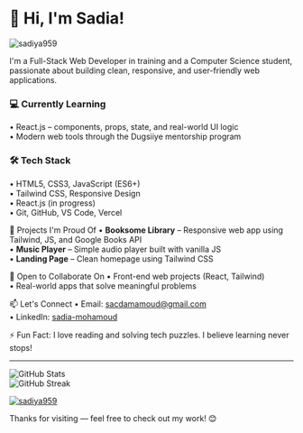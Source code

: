 # 👋 Hi, I'm Sadia!

<p align="left"> 
  <img src="https://komarev.com/ghpvc/?username=sadiya959&label=Profile%20views&color=0e75b6&style=flat" alt="sadiya959" /> 
</p> 

                                                                                                                                                                   
I'm a Full-Stack Web Developer in training and a Computer Science student, passionate about building clean, responsive, and user-friendly web applications.

### 💻 Currently Learning
• React.js – components, props, state, and real-world UI logic  
• Modern web tools through the Dugsiiye mentorship program



### 🛠 Tech Stack
• HTML5, CSS3, JavaScript (ES6+)  
• Tailwind CSS, Responsive Design  
• React.js (in progress)  
• Git, GitHub, VS Code, Vercel

🌟 Projects I'm Proud Of
• **Booksome Library** – Responsive web app using Tailwind, JS, and Google Books API  
• **Music Player** – Simple audio player built with vanilla JS  
• **Landing Page** – Clean homepage using Tailwind CSS



🤝 Open to Collaborate On
• Front-end web projects (React, Tailwind)  
• Real-world apps that solve meaningful problems

📫 Let's Connect
• Email: sacdamamoud@gmail.com  
• LinkedIn: [sadia-mohamoud](https://www.linkedin.com/in/sadia-mohamoud-6214a8224)

⚡ Fun Fact: I love reading and solving tech puzzles. I believe learning never stops!

---

![GitHub Stats](https://github-readme-stats.vercel.app/api?username=sadiya959&show_icons=true&theme=radical)  
![GitHub Streak](https://github-readme-streak-stats.herokuapp.com?user=sadiya959&theme=radical)

<p align="left"> <a href="https://github.com/ryo-ma/github-rofile-trophy"><img src="https://github-profile-trophy.vercel.app/?username=sadiya959" alt="sadiya959" /></a> </p>
Thanks for visiting — feel free to check out my work! 😊
